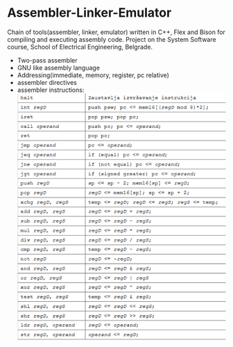 # Assembler-Linker-Emulator

Chain of tools(assembler, linker, emulator) written in C++, Flex and Bison for compiling and executing assembly code.
Project on the System Software course, School of Electrical Engineering, Belgrade.

* Two-pass assembler
 * GNU like assembly language
 * Addressing(immediate, memory, register, pc relative)
 * assembler directives
 * assembler instructions: 
![assembler instructions](/images/assembler-instructions.png)
